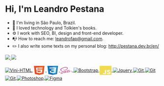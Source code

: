 # Hi, I'm Leandro Pestana
* :house_with_garden: I'm living in São Paulo, Brazil.
* :smiling_face_with_three_hearts:	 I loved technology and Tolkien's books.
* :gear:  I work with SEO, BI, design and front-end developer.
* :mailbox_with_no_mail: How to reach me: leandrofap@gmail.com.
* :pencil2: I also write some texts on my personal blog: http://pestana.dev.br/en/

<div align="left">
  <a href="https://github.com/leandro-pestana">
  <img height="160em" src="https://github-readme-stats.vercel.app/api?username=leandro-pestana&show_icons=true&theme=dark&include_all_commits=true&count_private=true"/>
  <img height="160em" src="https://github-readme-stats.vercel.app/api/top-langs/?username=leandro-pestana&layout=compact&langs_count=7&theme=dark"/>
</div>



 <div style="display: inline_block"><br>
     <img align="center" alt="Vini-HTML" height="30" width="40" src="https://cdn.jsdelivr.net/gh/devicons/devicon/icons/azure/azure-original.svg">
     <img align="center" alt="Vini-HTML" height="30" width="40" src="https://raw.githubusercontent.com/devicons/devicon/master/icons/html5/html5-original.svg">
     <img align="center" alt="Vini-CSS" height="30" width="40" src="https://raw.githubusercontent.com/devicons/devicon/master/icons/css3/css3-original.svg">
     <img align="center" alt="SASS" height="30" width="40" src="https://raw.githubusercontent.com/devicons/devicon/master/icons/sass/sass-original.svg" />
   <img align="center" alt="Bootstrap" height="30" width="40" src="https://cdn.jsdelivr.net/npm/devicon-2.2@2.2.0/icons/bootstrap/bootstrap-plain.svg"/>
    <img align="center" alt="JavaScript" height="30" width="40" src="https://raw.githubusercontent.com/devicons/devicon/master/icons/javascript/javascript-plain.svg">
  <img align="center" alt="Jquery" height="30" width="40" src="https://cdn.jsdelivr.net/gh/devicons/devicon/icons/mysql/mysql-original.svg">
   <img align="center" alt="Git" height="30" width="40" src="https://cdn.jsdelivr.net/npm/devicon-2.2@2.2.0/icons/git/git-original.svg">
    <img align="center" alt="Git" height="30" width="40" src="https://cdn.jsdelivr.net/gh/devicons/devicon/icons/wordpress/wordpress-plain.svg">
    
   <img align="center" alt="Git" height="30" width="40" src="https://cdn.jsdelivr.net/gh/devicons/devicon/icons/salesforce/salesforce-original.svg"/>
    <img align="center" alt="Photoshop" height="30" width="40" src="https://cdn.jsdelivr.net/gh/devicons/devicon/icons/photoshop/photoshop-plain.svg" />
        <img align="center" alt="Figma" height="30" width="40" src="https://camo.githubusercontent.com/ed93c2b000a76ceaad1503e7eb9356591b885227e82a36a005b9d3498b303ba5/68747470733a2f2f7777772e766563746f726c6f676f2e7a6f6e652f6c6f676f732f6669676d612f6669676d612d69636f6e2e737667" />
